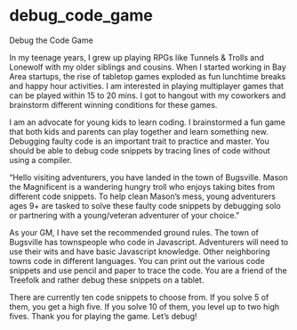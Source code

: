 # debug_code_game

Debug the Code Game

In my teenage years, I grew up playing RPGs like Tunnels & Trolls and Lonewolf with my older siblings and cousins. When I started working in Bay Area startups, the rise of tabletop games exploded as fun lunchtime breaks and happy hour activities. I am interested in playing multiplayer games that can be played within 15 to 20 mins. I got to hangout with my coworkers and brainstorm different winning conditions for these games. 

I am an advocate for young kids to learn coding. I brainstormed a fun game that both kids and parents can play together and learn something new. Debugging faulty code is an important trait to practice and master. You should be able to debug code snippets by tracing lines of code without using a compiler. 

“Hello visiting adventurers, you have landed in the town of Bugsville. Mason the Magnificent is a wandering hungry troll who enjoys taking bites from different code snippets. To help clean Mason’s mess, young adventurers ages 9+ are tasked to solve these faulty code snippets by debugging solo or partnering with a young/veteran adventurer of your choice."

As your GM, I have set the recommended ground rules. The town of Bugsville has townspeople who code in Javascript. Adventurers will need to use their wits and have basic Javascript knowledge. Other neighboring towns code in different languages. You can print out the various code snippets and use pencil and paper to trace the code. You are a friend of the Treefolk and rather debug these snippets on a tablet. 

There are currently ten code snippets to choose from. If you solve 5 of them, you get a high five. If you solve 10 of them, you level up to two high fives. Thank you for playing the game. Let’s debug!
